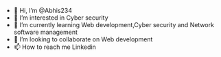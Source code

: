 - 👋 Hi, I’m @Abhis234
- 👀 I’m interested in Cyber security
- 🌱 I’m currently learning Web development,Cyber security and Network software management
- 💞️ I’m looking to collaborate on Web development
- 📫 How to reach me Linkedin

<!---
Abhis234/Abhis234 is a ✨ special ✨ repository because its `README.md` (this file) appears on your GitHub profile.
You can click the Preview link to take a look at your changes.
--->
